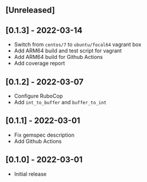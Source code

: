 ## [Unreleased]

## [0.1.3] - 2022-03-14

- Switch from `centos/7` to `ubuntu/focal64` vagrant box
- Add ARM64 build and test script for vagrant
- Add ARM64 build for Github Actions
- Add coverage report

## [0.1.2] - 2022-03-07

- Configure RuboCop
- Add `int_to_buffer` and `buffer_to_int`

## [0.1.1] - 2022-03-01

- Fix gemspec description
- Add Github Actions

## [0.1.0] - 2022-03-01

- Initial release
